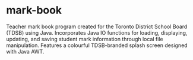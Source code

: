 # mark-book
Teacher mark book program created for the Toronto District School Board (TDSB) using Java. Incorporates Java IO functions for loading, displaying, updating, and saving student mark information through local file manipulation. Features a colourful TDSB-branded splash screen designed with Java AWT.
